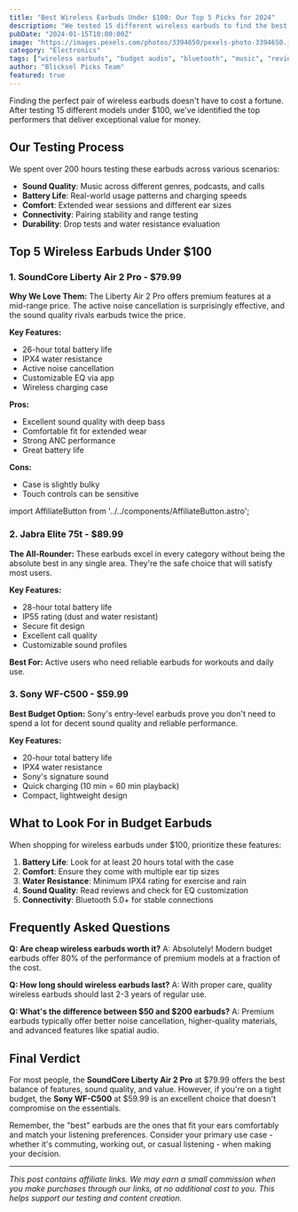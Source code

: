 ```yaml
---
title: "Best Wireless Earbuds Under $100: Our Top 5 Picks for 2024"
description: "We tested 15 different wireless earbuds to find the best options that won't break the bank. From sound quality to battery life, we cover everything you need to know."
pubDate: "2024-01-15T10:00:00Z"
image: "https://images.pexels.com/photos/3394650/pexels-photo-3394650.jpeg"
category: "Electronics"
tags: ["wireless earbuds", "budget audio", "bluetooth", "music", "reviews"]
author: "Blicksel Picks Team"
featured: true
---
```


Finding the perfect pair of wireless earbuds doesn't have to cost a fortune. After testing 15 different models under $100, we've identified the top performers that deliver exceptional value for money.

## Our Testing Process

We spent over 200 hours testing these earbuds across various scenarios:
- **Sound Quality**: Music across different genres, podcasts, and calls
- **Battery Life**: Real-world usage patterns and charging speeds
- **Comfort**: Extended wear sessions and different ear sizes
- **Connectivity**: Pairing stability and range testing
- **Durability**: Drop tests and water resistance evaluation

## Top 5 Wireless Earbuds Under $100

### 1. SoundCore Liberty Air 2 Pro - $79.99

**Why We Love Them:**
The Liberty Air 2 Pro offers premium features at a mid-range price. The active noise cancellation is surprisingly effective, and the sound quality rivals earbuds twice the price.

**Key Features:**
- 26-hour total battery life
- IPX4 water resistance
- Active noise cancellation
- Customizable EQ via app
- Wireless charging case

**Pros:**
- Excellent sound quality with deep bass
- Comfortable fit for extended wear
- Strong ANC performance
- Great battery life

**Cons:**
- Case is slightly bulky
- Touch controls can be sensitive

import AffiliateButton from '../../components/AffiliateButton.astro';

<AffiliateButton url="https://amazon.com/dp/B08DVPPHQM" text="Check Current Price" price="$79.99" />

### 2. Jabra Elite 75t - $89.99

**The All-Rounder:**
These earbuds excel in every category without being the absolute best in any single area. They're the safe choice that will satisfy most users.

**Key Features:**
- 28-hour total battery life
- IP55 rating (dust and water resistant)
- Secure fit design
- Excellent call quality
- Customizable sound profiles

**Best For:** Active users who need reliable earbuds for workouts and daily use.

<AffiliateButton url="https://amazon.com/dp/B07X3JBQTM" text="View on Amazon" price="$89.99" variant="secondary" />

### 3. Sony WF-C500 - $59.99

**Best Budget Option:**
Sony's entry-level earbuds prove you don't need to spend a lot for decent sound quality and reliable performance.

**Key Features:**
- 20-hour total battery life
- IPX4 water resistance
- Sony's signature sound
- Quick charging (10 min = 60 min playback)
- Compact, lightweight design

<AffiliateButton url="https://amazon.com/dp/B094W7R8YW" text="Check Price" price="$59.99" />

## What to Look For in Budget Earbuds

When shopping for wireless earbuds under $100, prioritize these features:

1. **Battery Life**: Look for at least 20 hours total with the case
2. **Comfort**: Ensure they come with multiple ear tip sizes
3. **Water Resistance**: Minimum IPX4 rating for exercise and rain
4. **Sound Quality**: Read reviews and check for EQ customization
5. **Connectivity**: Bluetooth 5.0+ for stable connections

## Frequently Asked Questions

**Q: Are cheap wireless earbuds worth it?**
A: Absolutely! Modern budget earbuds offer 80% of the performance of premium models at a fraction of the cost.

**Q: How long should wireless earbuds last?**
A: With proper care, quality wireless earbuds should last 2-3 years of regular use.

**Q: What's the difference between $50 and $200 earbuds?**
A: Premium earbuds typically offer better noise cancellation, higher-quality materials, and advanced features like spatial audio.

## Final Verdict

For most people, the **SoundCore Liberty Air 2 Pro** at $79.99 offers the best balance of features, sound quality, and value. However, if you're on a tight budget, the **Sony WF-C500** at $59.99 is an excellent choice that doesn't compromise on the essentials.

Remember, the "best" earbuds are the ones that fit your ears comfortably and match your listening preferences. Consider your primary use case - whether it's commuting, working out, or casual listening - when making your decision.

---

*This post contains affiliate links. We may earn a small commission when you make purchases through our links, at no additional cost to you. This helps support our testing and content creation.*
